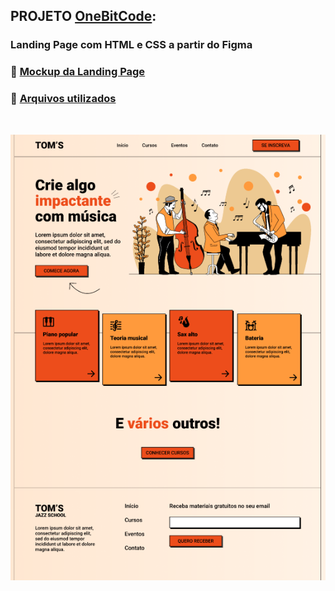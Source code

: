 ## PROJETO [OneBitCode](https://pro.onebitcode.com/?utm_campaign=OBC-C+|+E0-UNC+|+CAR+|+SCH+|+T1S-BRD+|+CPA+|+BR+|+2022-11-10+|+FULL+STACK+|+Branding&utm_content=onebitcode&utm_term=00+|+SCH+|+Keywords+|++Branding&&utm_medium=paid-traffic&utm_source=g&ltk_gcm=20126792132&ltk_gag=155881055264&ltk_gac=665307142693&ltk_gne=g&gad=1&gclid=Cj0KCQjwuNemBhCBARIsADp74QRw0i_Y6yaMorsV1zM6qRbroKyRMdPegFtnbRNZ550Hf5GnPWrknMEaAhQxEALw_wcB): 
### Landing Page com HTML e CSS a partir do Figma

### 🎨 [Mockup da Landing Page](https://www.figma.com/file/76GJ4uK7PyKeAo6dcpVyjA/Tom's-Jazz-School?type=design&node-id=0-1&mode=design)

### 📂 [Arquivos utilizados](https://drive.google.com/drive/folders/1JQ1XixDVu4H9Czi0QtOHoWxF8LHhZtDR)

<br>

![Alt text](image.png)